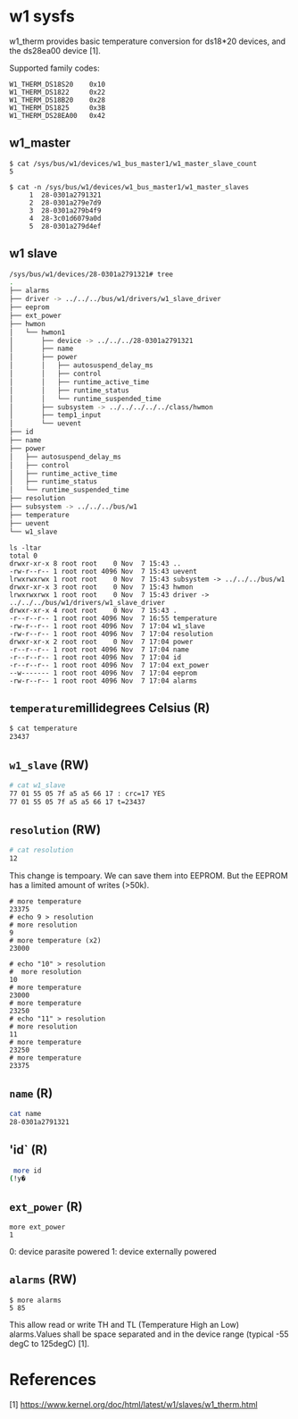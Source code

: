 # w1 sysfs

w1_therm provides basic temperature conversion for ds18*20 devices, and the ds28ea00 device [1].

Supported family codes:

```
W1_THERM_DS18S20 	0x10
W1_THERM_DS1822 	0x22
W1_THERM_DS18B20 	0x28
W1_THERM_DS1825 	0x3B
W1_THERM_DS28EA00 	0x42
```

## w1_master

```
$ cat /sys/bus/w1/devices/w1_bus_master1/w1_master_slave_count 
5

$ cat -n /sys/bus/w1/devices/w1_bus_master1/w1_master_slaves
     1	28-0301a2791321
     2	28-0301a279e7d9
     3	28-0301a279b4f9
     4	28-3c01d6079a0d
     5	28-0301a279d4ef
```


## w1 slave


```bash
/sys/bus/w1/devices/28-0301a2791321# tree
.
├── alarms
├── driver -> ../../../bus/w1/drivers/w1_slave_driver
├── eeprom
├── ext_power
├── hwmon
│   └── hwmon1
│       ├── device -> ../../../28-0301a2791321
│       ├── name
│       ├── power
│       │   ├── autosuspend_delay_ms
│       │   ├── control
│       │   ├── runtime_active_time
│       │   ├── runtime_status
│       │   └── runtime_suspended_time
│       ├── subsystem -> ../../../../../class/hwmon
│       ├── temp1_input
│       └── uevent
├── id
├── name
├── power
│   ├── autosuspend_delay_ms
│   ├── control
│   ├── runtime_active_time
│   ├── runtime_status
│   └── runtime_suspended_time
├── resolution
├── subsystem -> ../../../bus/w1
├── temperature
├── uevent
└── w1_slave
```

```
ls -ltar
total 0
drwxr-xr-x 8 root root    0 Nov  7 15:43 ..
-rw-r--r-- 1 root root 4096 Nov  7 15:43 uevent
lrwxrwxrwx 1 root root    0 Nov  7 15:43 subsystem -> ../../../bus/w1
drwxr-xr-x 3 root root    0 Nov  7 15:43 hwmon
lrwxrwxrwx 1 root root    0 Nov  7 15:43 driver -> ../../../bus/w1/drivers/w1_slave_driver
drwxr-xr-x 4 root root    0 Nov  7 15:43 .
-r--r--r-- 1 root root 4096 Nov  7 16:55 temperature
-rw-r--r-- 1 root root 4096 Nov  7 17:04 w1_slave
-rw-r--r-- 1 root root 4096 Nov  7 17:04 resolution
drwxr-xr-x 2 root root    0 Nov  7 17:04 power
-r--r--r-- 1 root root 4096 Nov  7 17:04 name
-r--r--r-- 1 root root 4096 Nov  7 17:04 id
-r--r--r-- 1 root root 4096 Nov  7 17:04 ext_power
--w------- 1 root root 4096 Nov  7 17:04 eeprom
-rw-r--r-- 1 root root 4096 Nov  7 17:04 alarms
```

## `temperature`millidegrees Celsius (R) 

```bash
$ cat temperature 
23437
```

## `w1_slave` (RW)

```bash
# cat w1_slave 
77 01 55 05 7f a5 a5 66 17 : crc=17 YES
77 01 55 05 7f a5 a5 66 17 t=23437
```

## `resolution` (RW)

```bash
# cat resolution 
12
```

This change is tempoary. We can save them into EEPROM. But the EEPROM has a limited amount of writes (>50k).



```
# more temperature 
23375
# echo 9 > resolution 
# more resolution 
9
# more temperature (x2) 
23000

# echo "10" > resolution 
#  more resolution 
10
# more temperature 
23000
# more temperature 
23250
# echo "11" > resolution 
# more resolution 
11
# more temperature 
23250
# more temperature 
23375
```





## `name` (R)

```bash
cat name 
28-0301a2791321
```

## 'id` (R)

```bash
 more id 
(!y�	
```

## `ext_power` (R)

```
more ext_power 
1
```
0: device parasite powered
1: device externally powered


## `alarms` (RW)

```
$ more alarms 
5 85
```

This allow read or write TH and TL (Temperature High an Low) alarms.Values shall be space separated and in the device range (typical -55 degC to 125degC) [1]. 



# References

[1] https://www.kernel.org/doc/html/latest/w1/slaves/w1_therm.html